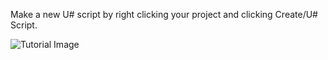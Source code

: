 Make a new U# script by right clicking your project and clicking Create/U# Script.

![Tutorial Image](https://cdn.discordapp.com/attachments/922280244264697857/1094940178738577499/image.png)
